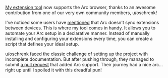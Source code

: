 [My extension tool](https://github.com/8ta4/extension) now supports the Arc browser, thanks to an awesome contribution from one of our very own community members, u/oschrenk!

I've noticed some users have [mentioned](https://old.reddit.com/r/ArcBrowser/comments/1ciztua/arc_sync_doesnt_sync_extensions_or_profiles) that Arc doesn't sync extensions between devices. This is where my tool comes in handy. It allows you to automate your Arc setup in a declarative manner. Instead of manually installing and configuring your extensions every time, you can create a script that defines your ideal setup.

u/oschrenk faced the classic challenge of setting up the project with incomplete documentation. But after pushing through, they managed to submit [a pull request](https://github.com/8ta4/extension/pull/32) that added Arc support. Their journey had a nice arc... right up until I spoiled it with this dreadful pun!
